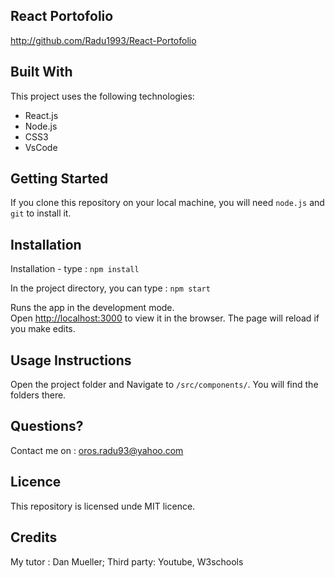 ## React Portofolio
http://github.com/Radu1993/React-Portofolio
## Built With


This project uses the following technologies: 

- React.js
- Node.js
- CSS3
- VsCode



## Getting Started

If you clone this repository on your local machine,  you will need `node.js` and `git` to install it.

## Installation 

Installation -  type : `npm install`

In the project directory, you can type : `npm start`

Runs the app in the development mode.\
Open [http://localhost:3000](http://localhost:3000) to view it in the browser.
The page will reload if you make edits.

## Usage Instructions

Open the project folder and Navigate to `/src/components/`.
You will find the folders there.

## Questions? 
Contact me on : oros.radu93@yahoo.com   

## Licence 
This repository is licensed unde MIT licence.

## Credits
My tutor : Dan Mueller;
Third party: Youtube, W3schools